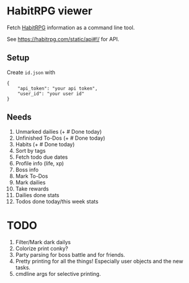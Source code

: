HabitRPG viewer
===============

Fetch [HabitRPG][] information as a command line tool.

See <https://habitrpg.com/static/api#!/> for API.

[HabitRPG]: http://habitrpg.com/ "HabitRPG"

Setup
-----

Create `id.json` with

```
{
    "api_token": "your api token",
    "user_id": "your user id"
}
```

Needs
-----

1. Unmarked dailies (+ # Done today)
2. Unfinished To-Dos (+ # Done today)
2. Habits (+ # Done today)
3. Sort by tags
4. Fetch todo due dates
5. Profile info (life, xp)
6. Boss info
7. Mark To-Dos
8. Mark dailies
9. Take rewards
10. Dailies done stats
11. Todos done today/this week stats

TODO
====

1. Filter/Mark dark dailys
1. Colorize print conky?
1. Party parsing for boss battle and for friends.
1. Pretty printing for all the things! Especially user objects and the new tasks.
2. cmdline args for selective printing.

